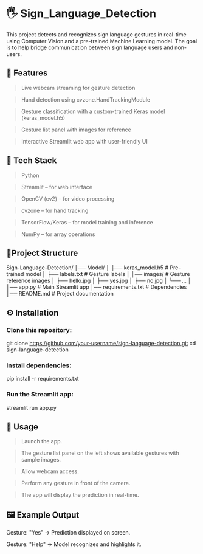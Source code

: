 # 🖐️ Sign_Language_Detection
This project detects and recognizes sign language gestures in real-time using Computer Vision and a pre-trained Machine Learning model. The goal is to help bridge communication between sign language users and non-users.

## 📌 Features

> Live webcam streaming for gesture detection

> Hand detection using cvzone.HandTrackingModule

> Gesture classification with a custom-trained Keras model (keras_model.h5)

> Gesture list panel with images for reference

> Interactive Streamlit web app with user-friendly UI

## 🚀 Tech Stack

>Python

>Streamlit – for web interface

>OpenCV (cv2) – for video processing

>cvzone – for hand tracking

>TensorFlow/Keras – for model training and inference

>NumPy – for array operations

## 📂Project Structure
Sign-Language-Detection/
│── Model/
│   ├── keras_model.h5        # Pre-trained model
│   ├── labels.txt            # Gesture labels
│
│── images/                   # Gesture reference images
│   ├── hello.jpg
│   ├── yes.jpg
│   ├── no.jpg
│   └── ...
│
│── app.py                    # Main Streamlit app
│── requirements.txt          # Dependencies
│── README.md                 # Project documentation

## ⚙️ Installation

### Clone this repository:

git clone https://github.com/your-username/sign-language-detection.git
cd sign-language-detection


### Install dependencies:

pip install -r requirements.txt


### Run the Streamlit app:

streamlit run app.py

## 🎯 Usage

>Launch the app.

>The gesture list panel on the left shows available gestures with sample images.

>Allow webcam access.

>Perform any gesture in front of the camera.

>The app will display the prediction in real-time.

## 🖼️ Example Output

Gesture: "Yes" → Prediction displayed on screen.

Gesture: "Help" → Model recognizes and highlights it.
